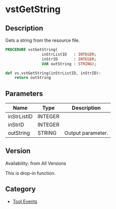 # vstGetString

## Description
Gets a string from the resource file.

```pascal
PROCEDURE vstGetString(
				inStrListID   : INTEGER;
				inStrID       : INTEGER;
				VAR outString : STRING);
```

```python
def vs.vstGetString(inStrListID, inStrID):
    return outString
```

## Parameters
|Name|Type|Description|
|---|---|---|
|inStrListID|INTEGER|   |
|inStrID|INTEGER|   |
|outString|STRING|Output parameter.|

## Version
Availability: from All Versions

This is drop-in function.

## Category
* [Tool Events](../Categories/Tool%20Events.md)
